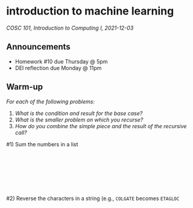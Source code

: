 # introduction to machine learning
_COSC 101, Introduction to Computing I, 2021-12-03_

## Announcements
* Homework #10 due Thursday @ 5pm
* DEI reflection due Monday @ 11pm

## Warm-up
_For each of the following problems:_
1. _What is the condition and result for the base case?_
2. _What is the smaller problem on which you recurse?_
3. _How do you combine the simple piece and the result of the recursive call?_

\#1) Sum the numbers in a list

```








```

\#2) Reverse the characters in a string (e.g., `COLGATE` becomes `ETAGLOC`

```








```
